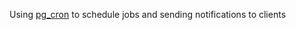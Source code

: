 Using [pg_cron](https://github.com/citusdata/pg_cron) to schedule jobs and sending notifications to clients
